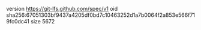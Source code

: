 version https://git-lfs.github.com/spec/v1
oid sha256:67051303bf9437a4205df0bd7c10463252d1a7b0064f2a853e566f719fc0dc41
size 5672

